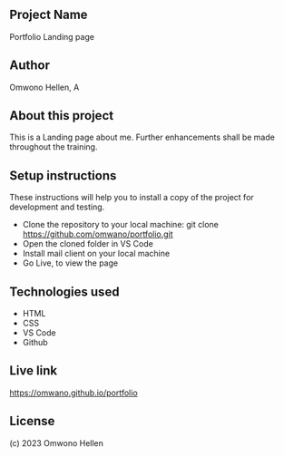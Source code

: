 ## Project Name
Portfolio Landing page

## Author
Omwono Hellen, A

## About this project
This is a Landing page about me. Further enhancements shall be made throughout the training.

## Setup instructions
These instructions will help you to install a copy of the project for development and testing.

- Clone the repository to your local machine: git clone https://github.com/omwano/portfolio.git
- Open the cloned folder in VS Code
- Install mail client on your local machine
- Go Live, to view the page


## Technologies used
- HTML
- CSS
- VS Code
- Github

## Live link
https://omwano.github.io/portfolio

## License
(c) 2023 Omwono Hellen
